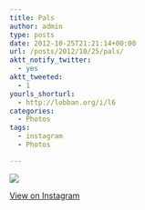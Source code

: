 ```yaml
---
title: Pals
author: admin
type: posts
date: 2012-10-25T21:21:14+00:00
url: /posts/2012/10/25/pals/
aktt_notify_twitter:
  - yes
aktt_tweeted:
  - 1
yourls_shorturl:
  - http://lobban.org/i/l6
categories:
  - Photos
tags:
  - instagram
  - Photos

---
```

![][1]

[View on Instagram][2]

 [1]: http://lobban.org/wp-content/uploads/HLIC/f1f34a86c4e6738108a03f3d1c1c9698.jpg
 [2]: http://instagr.am/p/ROF08Dqlr3/